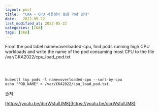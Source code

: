```yaml
---
layout: post
title:  "CKA - CPU 사용량이 높은 Pod 검색"
date:   2022-05-22
last_modified_at: 2022-05-22
categories: [CKA]
tags: [CKA]
---
```


From the pod label name=overloaded-cpu, find pods running high CPU workloads and write the name of the pod 
consuming most CPU to the file /var/CKA2022/cpu_load_pod.txt

<br/>

```shell

kubectl top pods -l name=overloaded-cpu --sort-by-cpu
echo "POD_NAME" > /var/CKA2022/cpu_load_pod.txt

```

출처

[https://youtu.be/dcrWsfulUM8](https://youtu.be/dcrWsfulUM8)